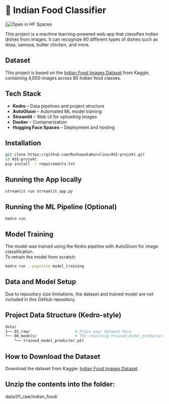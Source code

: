 # 🍛 Indian Food Classifier

[![Open in HF Spaces](https://huggingface.co/spaces/ska24680/indian-food-classifier)

This project is a machine learning-powered web app that classifies Indian dishes from images. It can recognize 80 different types of dishes such as dosa, samosa, butter chicken, and more.

## Dataset
This project is based on the [Indian Food Images Dataset](https://www.kaggle.com/datasets/iamsouravbanerjee/indian-food-images-dataset) from Kaggle, containing 4,000 images across 80 Indian food classes.

## Tech Stack
- **Kedro** – Data pipelines and project structure  
- **AutoGluon** – Automated ML model training  
- **Streamlit** – Web UI for uploading images  
- **Docker** – Containerization  
- **Hugging Face Spaces** – Deployment and hosting  

## Installation

```bash
git clone https://github.com/RutkowskaKarolina/ASI-projekt.git
cd ASI-projekt
pip install -r requirements.txt
```
## Running the App locally
```bash
streamlit run streamlit_app.py
```

## Running the ML Pipeline (Optional)
```bash
kedro run
```
## Model Training

The model was trained using the Kedro pipeline with AutoGluon for image classification.  
To retrain the model from scratch:

```bash
kedro run --pipeline model_training
```

## Data and Model Setup
Due to repository size limitations, the dataset and trained model are not included in this GitHub repository.

## Project Data Structure (Kedro-style)
```bash
data/
├── 01_raw/                    # Place your dataset here
└── 06_models/                 # The resulting trained_model_predictor.pkl file will be saved here
    └── trained_model_predictor.pkl
```
## How to Download the Dataset
Download the dataset from Kaggle: [Indian Food Images Dataset](https://www.kaggle.com/datasets/iamsouravbanerjee/indian-food-images-dataset)

## Unzip the contents into the folder:
data/01_raw/indian_food/
